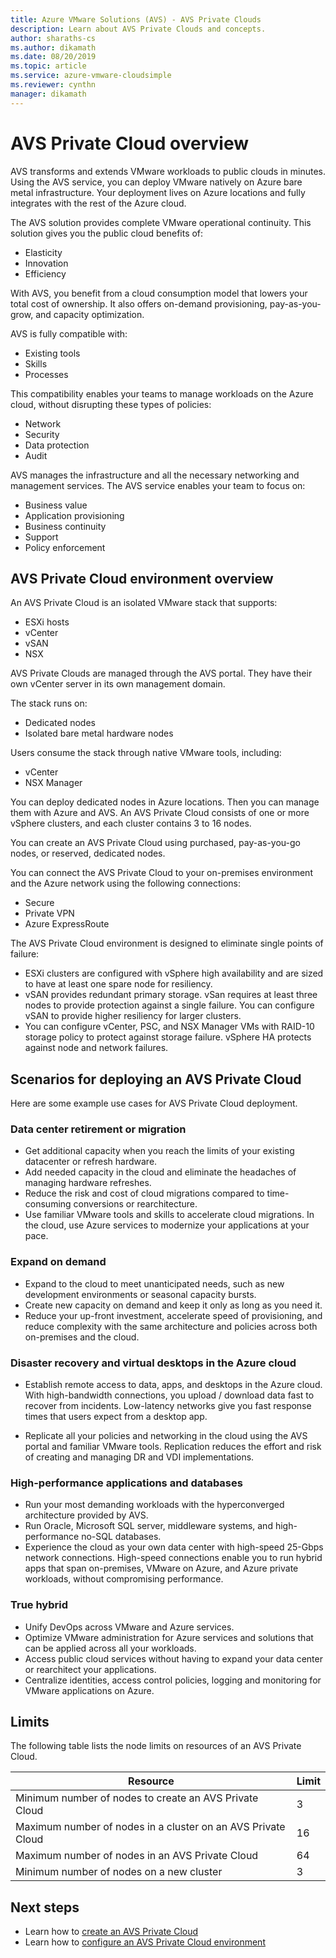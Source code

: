 ```yaml
---
title: Azure VMware Solutions (AVS) - AVS Private Clouds  
description: Learn about AVS Private Clouds and concepts. 
author: sharaths-cs
ms.author: dikamath 
ms.date: 08/20/2019 
ms.topic: article 
ms.service: azure-vmware-cloudsimple 
ms.reviewer: cynthn 
manager: dikamath 
---
```

# AVS Private Cloud overview

AVS transforms and extends VMware workloads to public clouds in minutes. Using the AVS service, you can deploy VMware natively on Azure bare metal infrastructure. Your deployment lives on Azure locations and fully integrates with the rest of the Azure cloud.

The AVS solution provides complete VMware operational continuity. This solution gives you the public cloud benefits of:

* Elasticity
* Innovation
* Efficiency

With AVS, you benefit from a cloud consumption model that lowers your total cost of ownership. It also offers on-demand provisioning, pay-as-you-grow, and capacity optimization.

AVS is fully compatible with:

* Existing tools
* Skills
* Processes

This compatibility enables your teams to manage workloads on the Azure cloud, without disrupting these types of policies:

* Network
* Security  
* Data protection  
* Audit

AVS manages the infrastructure and all the necessary networking and management services. The AVS service enables your team to focus on:

* Business value
* Application provisioning
* Business continuity
* Support
* Policy enforcement

## AVS Private Cloud environment overview

An AVS Private Cloud is an isolated VMware stack that supports:

* ESXi hosts
* vCenter
* vSAN
* NSX

AVS Private Clouds are managed through the AVS portal. They have their own vCenter server in its own management domain.

The stack runs on:

* Dedicated nodes
* Isolated bare metal hardware nodes

Users consume the stack through native VMware tools, including:

* vCenter
* NSX Manager

You can deploy dedicated nodes in Azure locations. Then you can manage them with Azure and AVS. An AVS Private Cloud consists of one or more vSphere clusters, and each cluster contains 3 to 16 nodes.

You can create an AVS Private Cloud using purchased, pay-as-you-go nodes, or reserved, dedicated nodes.

You can connect the AVS Private Cloud to your on-premises environment and the Azure network using the following connections:

* Secure
* Private VPN
* Azure ExpressRoute

The AVS Private Cloud environment is designed to eliminate single points of failure:

* ESXi clusters are configured with vSphere high availability and are sized to have at least one spare node for resiliency.
* vSAN provides redundant primary storage. vSan requires at least three nodes to provide protection against a single failure. You can configure vSAN to provide higher resiliency for larger clusters.
* You can configure vCenter, PSC, and NSX Manager VMs with RAID-10 storage policy to protect against storage failure. vSphere HA protects against node and network failures.

## Scenarios for deploying an AVS Private Cloud

Here are some example use cases for AVS Private Cloud deployment.

### Data center retirement or migration

* Get additional capacity when you reach the limits of your existing datacenter or refresh hardware.
* Add needed capacity in the cloud and eliminate the headaches of managing hardware refreshes.
* Reduce the risk and cost of cloud migrations compared to time-consuming conversions or rearchitecture.
* Use familiar VMware tools and skills to accelerate cloud migrations. In the cloud, use Azure services to modernize your applications at your pace.

### Expand on demand

* Expand to the cloud to meet unanticipated needs, such as new development environments or seasonal capacity bursts.
* Create new capacity on demand and keep it only as long as you need it.
* Reduce your up-front investment, accelerate speed of provisioning, and reduce complexity with the same architecture and policies across both on-premises and the cloud.

### Disaster recovery and virtual desktops in the Azure cloud

* Establish remote access to data, apps, and desktops in the Azure cloud. With high-bandwidth connections, you upload / download data fast to recover from incidents. Low-latency networks give you fast response times that users expect from a desktop app.

* Replicate all your policies and networking in the cloud using the AVS portal and familiar VMware tools. Replication reduces the effort and risk of creating and managing DR and VDI implementations.

### High-performance applications and databases

* Run your most demanding workloads with the hyperconverged architecture provided by AVS.
* Run Oracle, Microsoft SQL server, middleware systems, and high-performance no-SQL databases.
* Experience the cloud as your own data center with high-speed 25-Gbps network connections. High-speed connections enable you to run hybrid apps that span on-premises, VMware on Azure, and Azure private workloads, without compromising performance.

### True hybrid

* Unify DevOps across VMware and Azure services.
* Optimize VMware administration for Azure services and solutions that can be applied across all your workloads.
* Access public cloud services without having to expand your data center or rearchitect your applications.
* Centralize identities, access control policies, logging and monitoring for VMware applications on Azure.

## Limits

The following table lists the node limits on resources of an AVS Private Cloud.

| Resource | Limit |
|----------|-------|
| Minimum number of nodes to create an AVS Private Cloud | 3 |
| Maximum number of nodes in a cluster on an AVS Private Cloud | 16 |
| Maximum number of nodes in an AVS Private Cloud | 64 |
| Minimum number of nodes on a new cluster | 3 |

## Next steps

* Learn how to [create an AVS Private Cloud](create-private-cloud.md)
* Learn how to [configure an AVS Private Cloud environment](quickstart-create-private-cloud.md)
